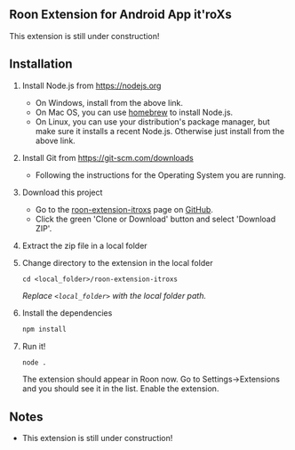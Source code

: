 ## Roon Extension for Android App it'roXs

This extension is still under construction!

## Installation

1. Install Node.js from https://nodejs.org

   * On Windows, install from the above link.
   * On Mac OS, you can use [homebrew](http://brew.sh) to install Node.js.
   * On Linux, you can use your distribution's package manager, but make sure it installs a recent Node.js. Otherwise just install from the above link.

2. Install Git from https://git-scm.com/downloads

   * Following the instructions for the Operating System you are running.

3. Download this project

   * Go to the [roon-extension-itroxs](https://github.com/bsc101/roon-extension-itroxs) page on [GitHub](https://github.com).
   * Click the green 'Clone or Download' button and select 'Download ZIP'.

4. Extract the zip file in a local folder

5. Change directory to the extension in the local folder

    ```
    cd <local_folder>/roon-extension-itroxs
    ```
    *Replace `<local_folder>` with the local folder path.*

6. Install the dependencies

    ```bash
    npm install
    ```

7. Run it!

    ```bash
    node .
    ```

    The extension should appear in Roon now. Go to Settings->Extensions and you should see it in the list. Enable the extension.

## Notes

* This extension is still under construction!
